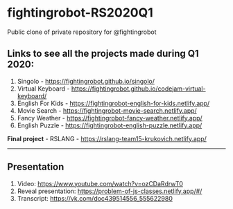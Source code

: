 # fightingrobot-RS2020Q1
Public clone of private repository for @fightingrobot

## Links to see all the projects made during Q1 2020:

1. Singolo - https://fightingrobot.github.io/singolo/
2. Virtual Keyboard - https://fightingrobot.github.io/codejam-virtual-keyboard/
3. English For Kids - https://fightingrobot-english-for-kids.netlify.app/
4. Movie Search - https://fightingrobot-movie-search.netlify.app/
5. Fancy Weather - https://fightingrobot-fancy-weather.netlify.app/
6. English Puzzle - https://fightingrobot-english-puzzle.netlify.app/

**Final project** - RSLANG - https://rslang-team15-krukovich.netlify.app/

***

## Presentation

1. Video: https://www.youtube.com/watch?v=ozCDaRdrwT0
2. Reveal presentation: https://problem-of-js-classes.netlify.app/#/
3. Transcript: https://vk.com/doc439514556_555622980